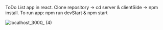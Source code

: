 ToDo List app in react. 
Clone repository -> cd server & clientSide -> npm install.
To run app: npm run devStart & npm start

![localhost_3000_ (4)](https://user-images.githubusercontent.com/61433996/135602713-79786838-c751-4263-8ee7-1d4ffed05a5d.png)
